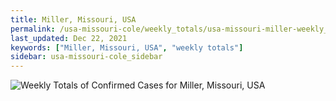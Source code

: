 ```yaml
---
title: Miller, Missouri, USA
permalink: /usa-missouri-cole/weekly_totals/usa-missouri-miller-weekly_totals.html
last_updated: Dec 22, 2021
keywords: ["Miller, Missouri, USA", "weekly totals"]
sidebar: usa-missouri-cole_sidebar
---
```


![Weekly Totals of Confirmed Cases for Miller, Missouri, USA](/covid_tracker/images/graphs/usa-missouri-miller-weekly_totals_graph.png)
